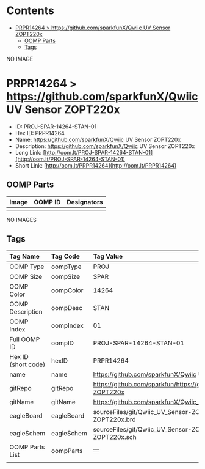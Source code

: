 



Contents
========

* [PRPR14264 > https://github.com/sparkfunX/Qwiic UV Sensor ZOPT220x](#prpr14264--httpsgithubcomsparkfunxqwiic-uv-sensor-zopt220x)
	* [OOMP Parts](#oomp-parts)
	* [Tags](#tags)
  
NO IMAGE  
# PRPR14264 > https://github.com/sparkfunX/Qwiic UV Sensor ZOPT220x

- ID: PROJ-SPAR-14264-STAN-01
- Hex ID: PRPR14264
- Name: https://github.com/sparkfunX/Qwiic UV Sensor ZOPT220x
- Description: https://github.com/sparkfunX/Qwiic UV Sensor ZOPT220x
- Long Link: [http://oom.lt/PROJ-SPAR-14264-STAN-01](http://oom.lt/PROJ-SPAR-14264-STAN-01)
- Short Link: [http://oom.lt/PRPR14264](http://oom.lt/PRPR14264)

## OOMP Parts
  

|Image|OOMP ID|Designators|
| :--- | :--- | :--- |
||||
  
NO IMAGES  
## Tags
  

|Tag Name|Tag Code|Tag Value|
| :--- | :--- | :--- |
|OOMP Type|oompType|PROJ|
|OOMP Size|oompSize|SPAR|
|OOMP Color|oompColor|14264|
|OOMP Description|oompDesc|STAN|
|OOMP Index|oompIndex|01|
|Full OOMP ID|oompID|PROJ-SPAR-14264-STAN-01|
|Hex ID (short code)|hexID|PRPR14264|
|name|name|https://github.com/sparkfunX/Qwiic UV Sensor ZOPT220x|
|gitRepo|gitRepo|https://github.com/sparkfun/https://github.com/sparkfunX/Qwiic_UV_Sensor-ZOPT220x|
|gitName|gitName|https://github.com/sparkfunX/Qwiic_UV_Sensor-ZOPT220x|
|eagleBoard|eagleBoard|sourceFiles/git/Qwiic_UV_Sensor-ZOPT220x/Hardware/Qwiic UV Sensor - ZOPT220x.brd|
|eagleSchem|eagleSchem|sourceFiles/git/Qwiic_UV_Sensor-ZOPT220x/Hardware/Qwiic UV Sensor - ZOPT220x.sch|
|OOMP Parts List|oompParts|<table><tr><td></td></tr></table>|
||||
